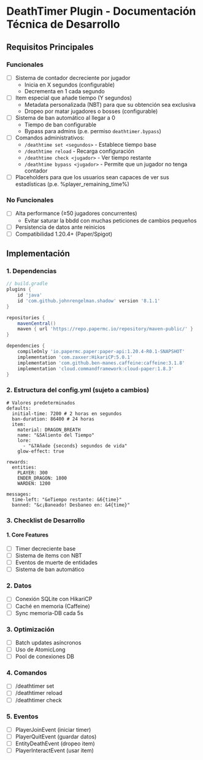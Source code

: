 # DeathTimer Plugin - Documentación Técnica de Desarrollo

##  Requisitos Principales
### **Funcionales**
- [ ] Sistema de contador decreciente por jugador
    - Inicia en X segundos (configurable)
    - Decrementa en 1 cada segundo
- [ ] Item especial que añade tiempo (Y segundos)
    - Metadata personalizada (NBT) para que su obtención sea exclusiva
    - Dropeo por matar jugadores o bosses (configurable)
- [ ] Sistema de ban automático al llegar a 0
    - Tiempo de ban configurable
    - Bypass para admins (p.e. permiso `deathtimer.bypass`)
- [ ] Comandos administrativos:
    - `/deathtime set <segundos>` - Establece tiempo base
    - `/deathtime reload` - Recarga configuración
    - `/deathtime check <jugador>` - Ver tiempo restante
    - `/deathtime bypass <jugador>` - Permite que un jugador no tenga contador
- [ ] Placeholders para que los usuarios sean capaces de ver sus estadísticas (p.e. %player_remaining_time%)

### **No Funcionales**
- [ ] Alta performance (≥50 jugadores concurrentes)
  - Evitar saturar la bbdd con muchas peticiones de cambios pequeños
- [ ] Persistencia de datos ante reinicios
- [ ] Compatibilidad 1.20.4+ (Paper/Spigot)

## Implementación

### 1. Dependencias
```gradle
// build.gradle
plugins {
    id 'java'
    id 'com.github.johnrengelman.shadow' version '8.1.1'
}

repositories {
    mavenCentral()
    maven { url 'https://repo.papermc.io/repository/maven-public/' }
}

dependencies {
    compileOnly 'io.papermc.paper:paper-api:1.20.4-R0.1-SNAPSHOT'
    implementation 'com.zaxxer:HikariCP:5.0.1'
    implementation 'com.github.ben-manes.caffeine:caffeine:3.1.8'
    implementation 'cloud.commandframework:cloud-paper:1.8.3'
}
```
### 2. Estructura del config.yml (sujeto a cambios)
```
# Valores predeterminados
defaults:
  initial-time: 7200 # 2 horas en segundos
  ban-duration: 86400 # 24 horas
  item:
    material: DRAGON_BREATH
    name: "&5Aliento del Tiempo"
    lore:
      - "&7Añade {seconds} segundos de vida"
    glow-effect: true
  
rewards:
  entities:
    PLAYER: 300
    ENDER_DRAGON: 1800
    WARDEN: 1200
  
messages:
  time-left: "&eTiempo restante: &6{time}"
  banned: "&c¡Baneado! Desbaneo en: &4{time}"
```
### 3. Checklist de Desarrollo

#### 1. Core Features
- [ ] Timer decreciente base
- [ ] Sistema de items con NBT
- [ ] Eventos de muerte de entidades
- [ ] Sistema de ban automático
### 2. Datos
- [ ] Conexión SQLite con HikariCP
- [ ] Caché en memoria (Caffeine)
- [ ] Sync memoria-DB cada 5s
### 3. Optimización
- [ ] Batch updates asíncronos
- [ ] Uso de AtomicLong
- [ ] Pool de conexiones DB
### 4. Comandos 
- [ ] /deathtimer set
- [ ] /deathtimer reload
- [ ] /deathtimer check
### 5. Eventos
- [ ] PlayerJoinEvent (iniciar timer)
- [ ] PlayerQuitEvent (guardar datos)
- [ ] EntityDeathEvent (dropeo item)
- [ ] PlayerInteractEvent (usar item)
